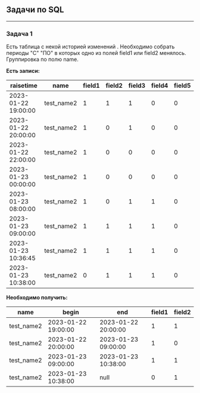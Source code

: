 ## Задачи по SQL
---

### Задача 1

Есть таблица с некой историей изменений .
Необходимо собрать периоды "C" "ПО" в которых одно из полей field1 или field2  менялось. Группировка по полю name.

**Есть записи:**

| raisetime           | name       | field1 | field2 | field3 | field4 | field5 |
|---------------------|------------|--------|--------|--------|--------|--------|
| 2023-01-22 19:00:00 | test_name2 | 1      | 1      | 1      | 0      | 0      |
| 2023-01-22 20:00:00 | test_name2 | 1      | 0      | 1      | 0      | 0      |
| 2023-01-22 22:00:00 | test_name2 | 1      | 0      | 0      | 0      | 0      |
| 2023-01-23 00:00:00 | test_name2 | 1      | 0      | 0      | 0      | 0      |
| 2023-01-23 08:00:00 | test_name2 | 1      | 0      | 1      | 1      | 0      |
| 2023-01-23 09:00:00 | test_name2 | 1      | 1      | 1      | 1      | 0      |
| 2023-01-23 10:36:45 | test_name2 | 1      | 1      | 1      | 1      | 0      |
| 2023-01-23 10:38:00 | test_name2 | 0      | 1      | 1      | 1      | 0      |

**Необходимо получить:**

| name       | begin               | end                 | field1 | field2 |
|------------|---------------------|---------------------|--------|--------|
| test_name2 | 2023-01-22 19:00:00 | 2023-01-22 20:00:00 | 1      | 1      |
| test_name2 | 2023-01-22 20:00:00 | 2023-01-23 09:00:00 | 1      | 0      |
| test_name2 | 2023-01-23 09:00:00 | 2023-01-23 10:38:00 | 1      | 1      |
| test_name2 | 2023-01-23 10:38:00 | null                | 0      | 1      |

